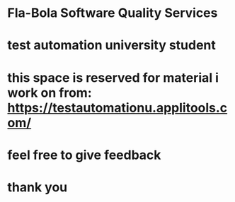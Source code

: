 # Fla-Bola Software Quality Services
# test automation university student
# this space is reserved for material i work on from: https://testautomationu.applitools.com/
# feel free to give feedback
# thank you

